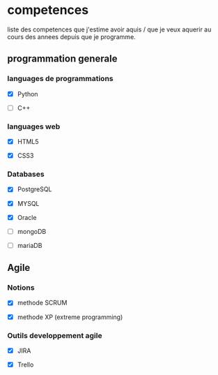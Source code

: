 # competences

liste des competences que j'estime avoir aquis / que je veux aquerir au cours des annees depuis que je programme.



## programmation generale

### languages de programmations

- [x] Python

- [ ] C++

### languages web

- [x] HTML5

- [x] CSS3

### Databases

- [x] PostgreSQL

- [x] MYSQL

- [x] Oracle

- [ ] mongoDB

- [ ] mariaDB



## Agile

### Notions

- [x] methode SCRUM

- [x] methode XP (extreme programming)

### Outils developpement agile

- [x] JIRA

- [x] Trello